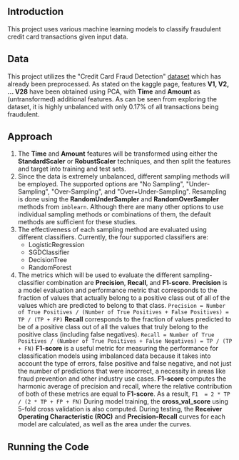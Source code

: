 ## Introduction
This project uses various machine learning models to classify fraudulent credit card transactions given input data.


## Data
This project utilizes the "Credit Card Fraud Detection" [dataset](https://www.kaggle.com/datasets/mlg-ulb/creditcardfraud) which has already been preprocessed. As stated on the kaggle page, features **V1, V2, ... V28** have been obtained using PCA, with **Time** and **Amount** as (untransformed) additional features. As can be seen from exploring the dataset, it is highly unbalanced with only 0.17% of all transactions being fraudulent.


## Approach
1. The **Time** and **Amount** features will be transformed using either the **StandardScaler** or **RobustScaler** techniques, and then split the features and target into training and test sets.
2. Since the data is extremely unbalanced, different sampling methods will be employed. The supported options are "No Sampling", "Under-Sampling", "Over-Sampling", and "Over+Under-Sampling". Resampling is done using the **RandomUnderSampler** and **RandomOverSampler** methods from `imblearn`. Although there are many other options to use individual sampling methods or combinations of them, the default methods are sufficient for these studies.
3. The effectiveness of each sampling method are evaluated using different classifiers. Currently, the four supported classifiers are:
    - LogisticRegression
    - SGDClassifier
    - DecisionTree
    - RandomForest
4. The metrics which will be used to evaluate the different sampling-classifier combination are **Precision**, **Recall**, and **F1-score**. **Precision** is a model evaluation and performance metric that corresponds to the fraction of values that actually belong to a positive class out of all of the values which are predicted to belong to that class.
    `Precision = Number of True Positives / (Number of True Positives + False Positives) = TP / (TP + FP)`
    **Recall** corresponds to the fraction of values predicted to be of a positive class out of all the values that truly belong to the positive class (including false negatives). 
    `Recall = Number of True Positives / (Number of True Positives + False Negatives) = TP / (TP + FN)`
     **F1-score** is a useful metric for measuring the performance for classification models using imbalanced data because it takes into account the type of errors, false positive and false negative, and not just the number of predictions that were incorrect, a necessity in areas like fraud prevention and other industry use cases. **F1-score** computes the harmonic average of precision and recall, where the relative contribution of both of these metrics are equal to **F1-score**.
As a result,
    `F1  = 2 * TP / (2 * TP + FP + FN)`
    During model training, the **cross_val_score** using 5-fold cross validation is also computed. During testing, the **Receiver Operating Characteristic (ROC)** and **Precision-Recall** curves for each model are calculated, as well as the area under the curves.


## Running the Code

